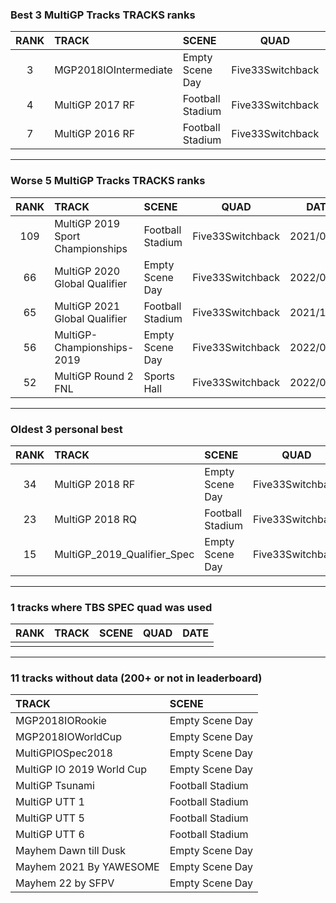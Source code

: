 ### Best 3 MultiGP Tracks TRACKS ranks
|RANK|TRACK|SCENE|QUAD|DATE|
|:---:|:---|:---|:---:|:---:|
|3|MGP2018IOIntermediate|Empty Scene Day|Five33Switchback|2021/12/15|
|4|MultiGP 2017 RF|Football Stadium|Five33Switchback|2021/12/10|
|7|MultiGP 2016 RF|Football Stadium|Five33Switchback|2021/12/13|
---
### Worse 5 MultiGP Tracks TRACKS ranks
|RANK|TRACK|SCENE|QUAD|DATE|
|:---:|:---|:---|:---:|:---:|
|109|MultiGP 2019 Sport Championships|Football Stadium|Five33Switchback|2021/09/22|
|66|MultiGP 2020 Global Qualifier|Empty Scene Day|Five33Switchback|2022/01/08|
|65|MultiGP 2021 Global Qualifier|Football Stadium|Five33Switchback|2021/11/28|
|56|MultiGP-Championships-2019|Empty Scene Day|Five33Switchback|2022/01/11|
|52|MultiGP Round 2 FNL|Sports Hall|Five33Switchback|2022/01/24|
---
### Oldest 3 personal best
|RANK|TRACK|SCENE|QUAD|DATE|
|:---:|:---|:---|:---:|:---:|
|34|MultiGP 2018 RF|Empty Scene Day|Five33Switchback|2021/09/06|
|23|MultiGP 2018 RQ|Football Stadium|Five33Switchback|2021/09/17|
|15|MultiGP_2019_Qualifier_Spec|Empty Scene Day|Five33Switchback|2021/09/18|
---
### 1 tracks where TBS SPEC quad was used
|RANK|TRACK|SCENE|QUAD|DATE|
|:---:|:---|:---|:---:|:---:|
||||||
---
### 11 tracks without data (200+ or not in leaderboard)
|TRACK|SCENE|
|:---|:---|
|MGP2018IORookie|Empty Scene Day|
|MGP2018IOWorldCup|Empty Scene Day|
|MultiGPIOSpec2018|Empty Scene Day|
|MultiGP IO 2019 World Cup|Empty Scene Day|
|MultiGP Tsunami|Football Stadium|
|MultiGP UTT 1|Football Stadium|
|MultiGP UTT 5|Football Stadium|
|MultiGP UTT 6|Football Stadium|
|Mayhem Dawn till Dusk|Empty Scene Day|
|Mayhem 2021 By YAWESOME|Empty Scene Day|
|Mayhem 22 by SFPV|Empty Scene Day|
